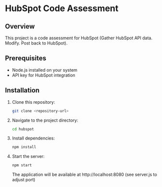 # HubSpot Code Assessment

## Overview
This project is a code assessment for HubSpot (Gather HubSpot API data. Modify. Post back to HubSpot).

## Prerequisites
- Node.js installed on your system
- API key for HubSpot integration

## Installation
1. Clone this repository:
   ```bash
   git clone <repository-url>
   ```
2. Navigate to the project directory:
   ```bash
   cd hubspot
   ```
3. Install dependencies:
   ```bash
   npm install
   ```
4. Start the server:
   ```bash
   npm start
   ```
   The application will be available at http://localhost:8080 (see server.js to adjust port)